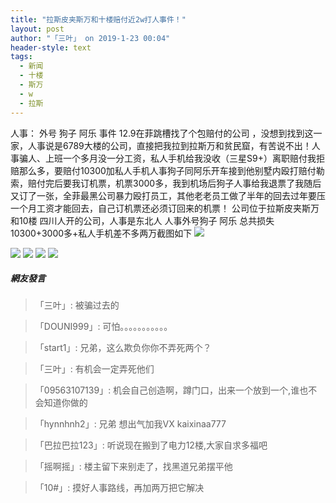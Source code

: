 ```yaml
---
title: "拉斯皮夹斯万和十楼赔付近2w打人事件！"
layout: post
author: "「三叶」 on 2019-1-23 00:04"
header-style: text
tags:
  - 新闻
  - 十楼
  - 斯万
  - w
  - 拉斯
---
```


 人事： 外号 狗子 阿乐
 事件 12.9在菲跳槽找了个包赔付的公司 ，没想到找到这一家，人事说是6789大楼的公司，直接把我拉到拉斯万和贫民窟，有苦说不出！人事骗人、上班一个多月没一分工资，私人手机给我没收（三星S9+）离职赔付我拒赔那么多，要赔付10300加私人手机人事狗子同阿乐开车接到他别墅内殴打赔付勒索，赔付完后要我订机票，机票3000多，我到机场后狗子人事给我退票了我随后又订了一张，全菲最黑公司暴力殴打员工，其他老老员工做了半年的回去过年要压一个月工资才能回去，自己订机票还必须订回来的机票！ 
 公司位于拉斯皮夹斯万和10楼 四川人开的公司，人事是东北人 人事外号狗子 阿乐 
 总共损失 10300+3000多+私人手机差不多两万截图如下
 <img src="http://www.flw.ph/data/appbyme/upload/image/201901/23/V3C3IKzLq77a.jpg">
 
 <img src="http://www.flw.ph/data/appbyme/upload/image/201901/23/PgdwyrBz7Mlu.jpg">
 
 <img src="http://www.flw.ph/data/appbyme/upload/image/201901/23/LwiOe4QyEehG.jpg">
 
 <img src="http://www.flw.ph/data/appbyme/upload/image/201901/23/qcGCJRk0t6f3.jpg">
 
 <img src="http://www.flw.ph/data/appbyme/upload/image/201901/23/ncdWLT1WMYWv.jpg">
 
 

##### 網友發言 
> 「三叶」:
>  被骗过去的

> 「DOUNI999」:
>  可怕。。。。。。。。。。。

> 「start1」:
>  兄弟，这么欺负你你不弄死两个？

> 「三叶」:
>  有机会一定弄死他们

> 「09563107139」:
>  机会自己创造啊，蹲门口，出来一个放到一个,谁也不会知道你做的

> 「hynnhnh2」:
>  兄弟 想出气加我VX kaixinaa777 

> 「巴拉巴拉123」:
>  听说现在搬到了电力12楼,大家自求多福吧

> 「摇啊摇」:
>  楼主留下来别走了，找黑道兄弟摆平他

> 「10#」:
>  摸好人事路线，再加两万把它解决


